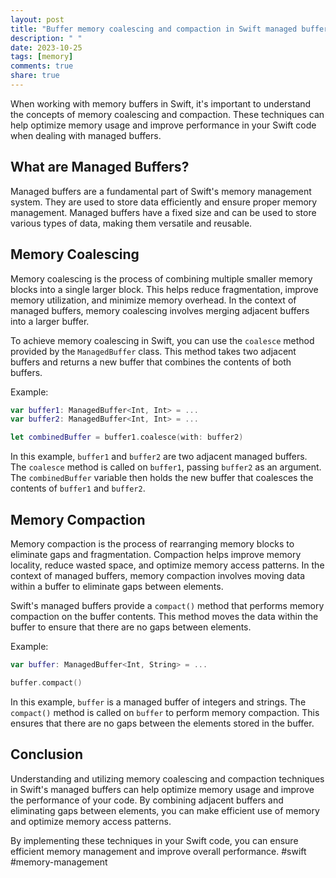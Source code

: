 ```yaml
---
layout: post
title: "Buffer memory coalescing and compaction in Swift managed buffers"
description: " "
date: 2023-10-25
tags: [memory]
comments: true
share: true
---
```


When working with memory buffers in Swift, it's important to understand the concepts of memory coalescing and compaction. These techniques can help optimize memory usage and improve performance in your Swift code when dealing with managed buffers.

## What are Managed Buffers?

Managed buffers are a fundamental part of Swift's memory management system. They are used to store data efficiently and ensure proper memory management. Managed buffers have a fixed size and can be used to store various types of data, making them versatile and reusable.

## Memory Coalescing

Memory coalescing is the process of combining multiple smaller memory blocks into a single larger block. This helps reduce fragmentation, improve memory utilization, and minimize memory overhead. In the context of managed buffers, memory coalescing involves merging adjacent buffers into a larger buffer.

To achieve memory coalescing in Swift, you can use the `coalesce` method provided by the `ManagedBuffer` class. This method takes two adjacent buffers and returns a new buffer that combines the contents of both buffers.

Example:

```swift
var buffer1: ManagedBuffer<Int, Int> = ...
var buffer2: ManagedBuffer<Int, Int> = ...

let combinedBuffer = buffer1.coalesce(with: buffer2)
```

In this example, `buffer1` and `buffer2` are two adjacent managed buffers. The `coalesce` method is called on `buffer1`, passing `buffer2` as an argument. The `combinedBuffer` variable then holds the new buffer that coalesces the contents of `buffer1` and `buffer2`.

## Memory Compaction

Memory compaction is the process of rearranging memory blocks to eliminate gaps and fragmentation. Compaction helps improve memory locality, reduce wasted space, and optimize memory access patterns. In the context of managed buffers, memory compaction involves moving data within a buffer to eliminate gaps between elements.

Swift's managed buffers provide a `compact()` method that performs memory compaction on the buffer contents. This method moves the data within the buffer to ensure that there are no gaps between elements.

Example:

```swift
var buffer: ManagedBuffer<Int, String> = ...

buffer.compact()
```

In this example, `buffer` is a managed buffer of integers and strings. The `compact()` method is called on `buffer` to perform memory compaction. This ensures that there are no gaps between the elements stored in the buffer.

## Conclusion

Understanding and utilizing memory coalescing and compaction techniques in Swift's managed buffers can help optimize memory usage and improve the performance of your code. By combining adjacent buffers and eliminating gaps between elements, you can make efficient use of memory and optimize memory access patterns.

By implementing these techniques in your Swift code, you can ensure efficient memory management and improve overall performance. #swift #memory-management